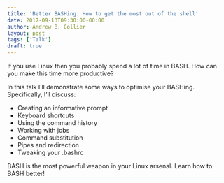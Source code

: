 ```yaml
---
title: 'Better BASHing: How to get the most out of the shell'
date: 2017-09-13T09:30:00+00:00
author: Andrew B. Collier
layout: post
tags: ['Talk']
draft: true
---
```


If you use Linux then you probably spend a lot of time in BASH. How can you make this time more productive?

In this talk I’ll demonstrate some ways to optimise your BASHing. Specifically, I’ll discuss:

- Creating an informative prompt
- Keyboard shortcuts
- Using the command history
- Working with jobs
- Command substitution
- Pipes and redirection
- Tweaking your .bashrc

BASH is the most powerful weapon in your Linux arsenal. Learn how to BASH better!

